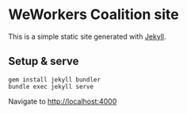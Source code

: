 # WeWorkers Coalition site

This is a simple static site generated with [Jekyll](https://jekyllrb.com/).

## Setup & serve

```
gem install jekyll bundler
bundle exec jekyll serve
```

Navigate to [http://localhost:4000](http://localhost:4000)